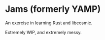 # Jams (formerly YAMP)

An exercise in learning Rust and libcosmic.

Extremely WIP, and extremely messy.